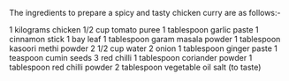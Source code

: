 The ingredients to prepare a spicy and tasty chicken curry are as follows:-

1 kilograms chicken
1/2 cup tomato puree
1 tablespoon garlic paste
1 cinnamon stick
1 bay leaf
1 tablespoon garam masala powder
1 tablespoon kasoori methi powder
2 1/2 cup water
2 onion
1 tablespoon ginger paste
1 teaspoon cumin seeds
3 red chilli
1 tablespoon coriander powder
1 tablespoon red chilli powder
2 tablespoon vegetable oil
salt (to taste)